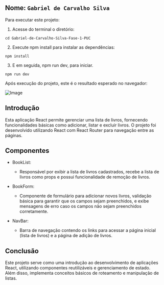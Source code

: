 ## Nome: `Gabriel de Carvalho Silva`

Para executar este projeto:

1. Acesse do terminal o diretório:
```
cd Gabriel-de-Carvalho-Silva-Fase-1-PUC
```

2. Execute npm install para instalar as dependências:


```
npm install
```

3. E em seguida, npm run dev, para iniciar.

```
npm run dev
```

Após execução do projeto, este é o resultado esperado no navegador: 

![Image](https://github.com/user-attachments/assets/0963ac34-f53f-4d1b-859f-25e6a7ba09d1)

## Introdução

Esta aplicação React permite gerenciar uma lista de livros, fornecendo funcionalidades básicas como adicionar, listar e excluir livros. O projeto foi desenvolvido utilizando React com React Router para navegação entre as páginas.

## Componentes

- BookList:

  - Responsável por exibir a lista de livros cadastrados, recebe a lista de livros como props e possui funcionalidade de remoção de livros.

- BookForm:

  - Componente de formulário para adicionar novos livros, validação básica para garantir que os campos sejam preenchidos, e exibe mensagens de erro caso os campos não sejam preenchidos corretamente.

- NavBar:

  - Barra de navegação contendo os links para acessar a página inicial (lista de livros) e a página de adição de livros.

## Conclusão

Este projeto serve como uma introdução ao desenvolvimento de aplicações React, utilizando componentes reutilizáveis e gerenciamento de estado. Além disso, implementa conceitos básicos de roteamento e manipulação de listas.
